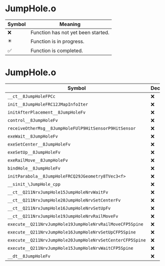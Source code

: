 # JumpHole.o
| Symbol | Meaning 
| ------------- | ------------- 
| :x: | Function has not yet been started. 
| :eight_pointed_black_star: | Function is in progress. 
| :white_check_mark: | Function is completed. 


# JumpHole.o
| Symbol | Decompiled? |
| ------------- | ------------- |
| `__ct__8JumpHoleFPCc` | :x: |
| `init__8JumpHoleFRC12JMapInfoIter` | :x: |
| `initAfterPlacement__8JumpHoleFv` | :x: |
| `control__8JumpHoleFv` | :x: |
| `receiveOtherMsg__8JumpHoleFUlP9HitSensorP9HitSensor` | :x: |
| `exeWait__8JumpHoleFv` | :x: |
| `exeSetCenter__8JumpHoleFv` | :x: |
| `exeSetUp__8JumpHoleFv` | :x: |
| `exeRailMove__8JumpHoleFv` | :x: |
| `bindHole__8JumpHoleFv` | :x: |
| `initParabola__8JumpHoleFRCQ29JGeometry8TVec3<f>` | :x: |
| `__sinit_\JumpHole_cpp` | :x: |
| `__ct__Q211NrvJumpHole15JumpHoleNrvWaitFv` | :x: |
| `__ct__Q211NrvJumpHole20JumpHoleNrvSetCenterFv` | :x: |
| `__ct__Q211NrvJumpHole16JumpHoleNrvSetUpFv` | :x: |
| `__ct__Q211NrvJumpHole19JumpHoleNrvRailMoveFv` | :x: |
| `execute__Q211NrvJumpHole19JumpHoleNrvRailMoveCFP5Spine` | :x: |
| `execute__Q211NrvJumpHole16JumpHoleNrvSetUpCFP5Spine` | :x: |
| `execute__Q211NrvJumpHole20JumpHoleNrvSetCenterCFP5Spine` | :x: |
| `execute__Q211NrvJumpHole15JumpHoleNrvWaitCFP5Spine` | :x: |
| `__dt__8JumpHoleFv` | :x: |

